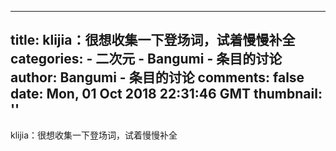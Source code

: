 
---
title: klijia：很想收集一下登场词，试着慢慢补全
categories: 
    - 二次元
    - Bangumi - 条目的讨论
author: Bangumi - 条目的讨论
comments: false
date: Mon, 01 Oct 2018 22:31:46 GMT
thumbnail: ''
---

<div>   
klijia：很想收集一下登场词，试着慢慢补全  
</div>
            